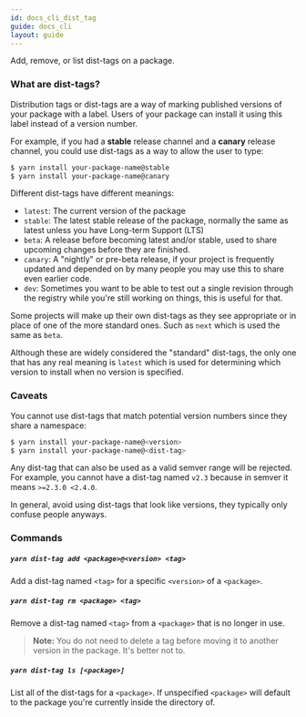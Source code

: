 ```yaml
---
id: docs_cli_dist_tag
guide: docs_cli
layout: guide
---
```


<p class="lead">Add, remove, or list dist-tags on a package.</p>

### What are dist-tags?

Distribution tags or dist-tags are a way of marking published versions of your
package with a label. Users of your package can install it using this label
instead of a version number.

For example, if you had a **stable** release channel and a **canary** release
channel, you could use dist-tags as a way to allow the user to type:

```sh
$ yarn install your-package-name@stable
$ yarn install your-package-name@canary
```

Different dist-tags have different meanings:

- `latest`: The current version of the package
- `stable`: The latest stable release of the package, normally the same as
  latest unless you have Long-term Support (LTS)
- `beta`: A release before becoming latest and/or stable, used to share
  upcoming changes before they are finished.
- `canary`: A "nightly" or pre-beta release, if your project is frequently
  updated and depended on by many people you may use this to share even earlier
  code.
- `dev`: Sometimes you want to be able to test out a single revision through
  the registry while you're still working on things, this is useful for that.

Some projects will make up their own dist-tags as they see appropriate or in
place of one of the more standard ones. Such as `next` which is used the same
as `beta`.

Although these are widely considered the "standard" dist-tags, the only one
that has any real meaning is `latest` which is used for determining which
version to install when no version is specified.

### Caveats

You cannot use dist-tags that match potential version numbers since they share
a namespace:

```sh
$ yarn install your-package-name@<version>
$ yarn install your-package-name@<dist-tag>
```

Any dist-tag that can also be used as a valid semver range will be rejected.
For example, you cannot have a dist-tag named `v2.3` because in semver it means
`>=2.3.0 <2.4.0`.

In general, avoid using dist-tags that look like versions, they typically only
confuse people anyways.

### Commands

##### `yarn dist-tag add <package>@<version> <tag>`

Add a dist-tag named `<tag>` for a specific `<version>` of a `<package>`.

##### `yarn dist-tag rm <package> <tag>`

Remove a dist-tag named `<tag>` from a `<package>` that is no longer in use.

> **Note:** You do not need to delete a tag before moving it to another
> version in the package. It's better not to.

##### `yarn dist-tag ls [<package>]`

List all of the dist-tags for a `<package>`. If unspecified `<package>` will
default to the package you're currently inside the directory of.
